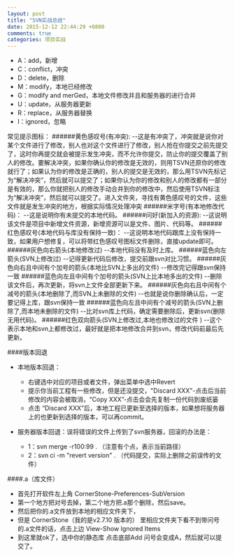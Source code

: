 ```yaml
---
layout: post
title: "SVN实战总结"
date: 2015-12-12 22:44:29 +0800
comments: true
categories: 项目实战
---
```




* A：add，新增 
* C：conflict，冲突 
* D：delete，删除 
* M：modify，本地已经修改 
* G：modify and merGed，本地文件修改并且和服务器的进行合并 
* U：update，从服务器更新 
* R：replace，从服务器替换 
* I：ignored，忽略   


常见提示图标：
######黄色感叹号(有冲突):
	--这是有冲突了，冲突就是说你对某个文件进行了修改，别人也对这个文件进行了修改，别人抢在你提交之前先提交了，这时你再提交就会被提示发生冲突，而不允许你提交，防止你的提交覆盖了别人的修改。要解决冲突，如果你确认你的修改是无效的，则用TSVN还原你的修改就行了；如果认为你的修改是正确的，别人的提交是无效的，那么用TSVN先标记为“解决冲突”，然后就可以提交了；如果你认为你的修改和别人的修改都有一部分是有效的，那么你就把别人的修改手动合并到你的修改中，然后使用TSVN标注为“解决冲突”，然后就可以提交了。进入文件夹，寻找有黄色感叹号的文件，这些文件就是发生冲突的地方，根据实际情况处理冲突
######米字号(有本地修改代码)：
	--这是说明你有未提交的本地代码。
######问好(新加入的资源):
	--这说明该文件是项目中新增文件资源，新增资源可以是文件、图片、代码等。
######红色感叹号(本地代码与库没有保持一致)：
	--这说明本地代码跟库上没有保持一致，如果用户想修复，可以将带红色感叹号图标文件删除，直接update即可。
######灰色向右箭头(本地修改过)
	--本地代码没有及时上库。
######蓝色向左箭头(SVN上修改过)
	--记得更新代码后修改，提交前跟svn对比习惯。
######灰色向右且中间有个加号的箭头(本地比SVN上多出的文件)
	--修改完记得跟svn保持一致
######蓝色向左且中间有个加号的箭头(SVN上比本地多出的文件)
	--删除该文件后，再次更新，将svn上文件全部更新下来。
######灰色向右且中间有个减号的箭头(本地删除了,而SVN上未删除的文件)
	--也就是说你删除确认后，一定要记得上库，跟svn保持一致
######蓝色向左且中间有个减号的箭头(SVN上删除了,而本地未删除的文件)
	--比对svn库上代码，确定需要删除后，更新svn(删除无用代码)。
######红色双向箭头(SVN上修改过,本地也修改过的文件 )
	--这个表示本地和svn上都修改过，最好就是把本地修改合并到svn，修改代码前最后先更新。


####版本回退

* 本地版本回退：
	
	- 右键选中对应的项目或者文件，弹出菜单中选中Revert
	- 提示你当前工程有一些修改，但是还没提交，"Discard XXX"-点击后当前修改的内容会被取消，“Copy XXX”-点击会会先复制一份代码到废纸篓
	- 点击 “Discard XXX”后，本地工程已更新至选择的版本，如果想将服务器上的也更新到选择的版本，可以再commit。




* 服务器版本回退：误将错误的文件上传到了svn服务器，回滚的办法是：

	- 1：svn merge -r100:99 .  （注意有个点，表示当前路径）
	- 2：svn ci -m "revert version" . （代码提交，实际上删除之前误传的文件）


####.a（库文件）

* 首先打开软件左上角 CornerStone-Preferences-SubVersion
* 第一个地方把对号去掉，第二个地方把.a那个删除，然后save。
* 然后把你的.a文件放到本地的相应文件夹下，
* 但是 CornerStone（我的是v2.7.10 版本的） 里相应文件夹下看不到带问号的.a文件的话，点击上边 View-Show Ignored  Items
* 到这里就ok了，选中你的静态库 点击底部Add 问号会变成A，然后就可以提交了。